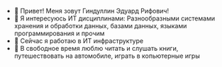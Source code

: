 - 👋 Привет! Меня зовут Гиндуллин Эдуард Рифович!
- 👀 Я интересуюсь ИТ дисциплинами: Разнообразными системами хранения и обработки данных, базами данных, языками программирования и прочим
- 🌱 Сейчас я работаю в ИТ инфраструктуре
- 💞️ В свободное время люблю читать и слушать книги, путешествовать на автомобиле, играть в копьютерные игры


<!---
Eduard-Gindullin/Eduard-Gindullin is a ✨ special ✨ repository because its `README.md` (this file) appears on your GitHub profile.
You can click the Preview link to take a look at your changes.
--->
